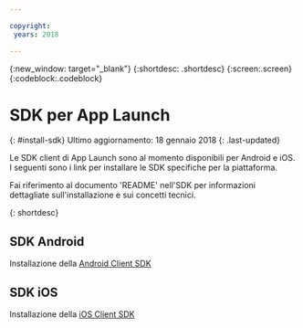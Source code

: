 ```yaml
---

copyright:
 years: 2018

---
```


{:new_window: target="_blank"}
{:shortdesc: .shortdesc}
{:screen:.screen}
{:codeblock:.codeblock}

# SDK per App Launch
{: #install-sdk}
Ultimo aggiornamento: 18 gennaio 2018
{: .last-updated}

Le SDK client di App Launch sono al momento disponibili per Android e iOS. I seguenti sono i link per installare le SDK specifiche per la piattaforma.

Fai riferimento al documento 'README' nell'SDK per informazioni dettagliate sull'installazione e sui concetti tecnici.

{: shortdesc}

## SDK Android

   Installazione della [Android Client SDK](https://github.com/ibm-bluemix-mobile-services/bms-clientsdk-android-applaunch)


## SDK iOS

   Installazione della [iOS Client SDK](https://github.com/ibm-bluemix-mobile-services/bms-clientsdk-swift-applaunch)
